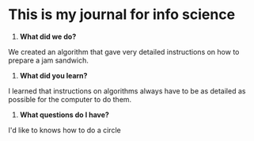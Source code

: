 # This is my journal for info science

1. **What did we do?**

We created an algorithm that gave very detailed instructions on how to prepare a jam sandwich.

1. **What did you learn?**

I learned that instructions on algorithms always have to be as detailed as possible for the computer to do them.

1. **What questions do I have?**

I'd like to knows how to do a circle 
